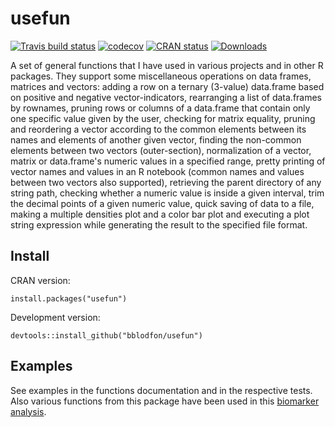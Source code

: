 # usefun

<!-- badges: start -->
[![Travis build status](https://travis-ci.org/bblodfon/usefun.svg?branch=master)](https://travis-ci.org/bblodfon/usefun)
[![codecov](https://codecov.io/gh/bblodfon/usefun/branch/master/graph/badge.svg)](https://codecov.io/gh/bblodfon/usefun)
[![CRAN status](https://www.r-pkg.org/badges/version/usefun)](https://cran.r-project.org/package=usefun)
[![Downloads](https://cranlogs.r-pkg.org/badges/usefun)](https://cran.r-project.org/package=usefun)
<!-- badges: end -->

A set of general functions that I have used in various 
projects and in other R packages. They support some miscellaneous operations 
on data frames, matrices and vectors: adding a row on a ternary (3-value)
data.frame based on positive and negative vector-indicators, rearranging a 
list of data.frames by rownames, pruning rows or columns of a data.frame 
that contain only one specific value given by the user, checking for matrix equality,
pruning and reordering a vector according to the common elements between its 
names and elements of another given vector, finding the non-common elements 
between two vectors (outer-section), 
normalization of a vector, matrix or data.frame's numeric values in a specified range, 
pretty printing of vector names and values in an R notebook (common names and 
values between two vectors also supported), retrieving the parent directory of 
any string path, checking whether a numeric value is inside a given interval, 
trim the decimal points of a given numeric value, quick saving of data to a file, 
making a multiple densities plot and a color bar plot and executing a plot 
string expression while generating the result to the specified file format.

## Install

CRAN version:
```
install.packages("usefun")
```

Development version:
```
devtools::install_github("bblodfon/usefun")
```
## Examples

See examples in the functions documentation and in the respective tests. Also various 
functions from this package have been used in this [biomarker analysis](https://bblodfon.github.io/gitsbe-model-analysis/atopo/cell-lines-2500/).
